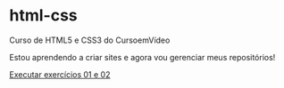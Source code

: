 # html-css
 Curso de HTML5 e CSS3 do CursoemVídeo

Estou aprendendo a criar sites e agora vou gerenciar meus repositórios!

<a href="https://alinesilvaj.github.io/html-css/modulo1/ex01-02/">Executar exercícios 01 e 02</a>